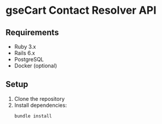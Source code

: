 # gseCart Contact Resolver API

## Requirements

- Ruby 3.x
- Rails 6.x
- PostgreSQL
- Docker (optional)

## Setup

1. Clone the repository
2. Install dependencies:
   ```bash
   bundle install
